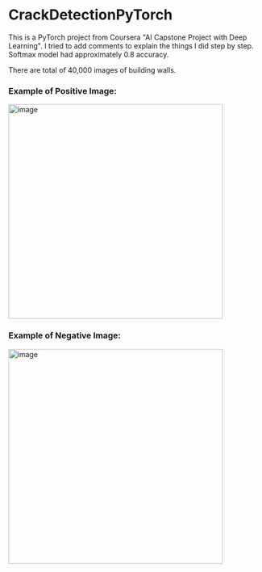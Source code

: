 # CrackDetectionPyTorch

This is a PyTorch project from Coursera "AI Capstone Project with Deep Learning". I tried to add comments to explain the things I did step by step.
Softmax model had approximately 0.8 accuracy. 


There are total of 40,000 images of building walls.

### Example of Positive Image:
<img width="425" alt="image" src="https://github.com/ArdaTarim/CrackDetectionPyTorch/assets/122305197/bd62d67f-c2ce-4701-9d4c-74a5e111a48c">

### Example of Negative Image:
<img width="425" alt="image" src="https://github.com/ArdaTarim/CrackDetectionPyTorch/assets/122305197/11f7046f-73af-4dc8-bfc5-f6629ca0eba8">
